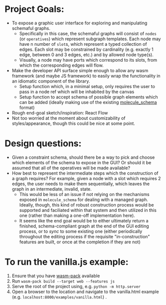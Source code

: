 # Project Goals:
- To expose a graphic user interface for exploring and manipulating schemaful graphs.
  - Specifically in this case, the schemaful graphs will consist of `nodes` (or `operatives`) which represent subgraph templates. Each node may have n number of `slot`s, which represent a typed collection of edges. Each slot may be constrained by cardinality (e.g. exactly 1 edge, between 0 and 3 edges, etc.) and by allowed node type(s).
  - Visually, a node may have ports which correspond to its slots, from which the corresponding edges will flow.
- Make the developer API surface simple enough to allow any wasm framework (and maybe JS framework) to easily wrap the functionality in an idiomatic component of the library.
  - Setup function which, in a minimal setup, only requires the user to pass in a node ref which will be inhabited by the canvas
  - Setup function to accept schema of possible graph elements which can be added (ideally making use of the existing [molecule_schema](https://github.com/reedwoodruff/molecule_schema) format)
- Rough end-goal sketch/inspiration: React Flow
- Not too worried at the moment about customizability of styles/appearance, though this could be nice at some point.

# Design questions:
- Given a constraint schema, should there be a way to pick and choose which elements of the schema to expose in the GUI? Or should it be assumed that all of the operatives will be made available?
- How best to represent the intermediate steps which the construction of a graph requires? For example, given a node with a slot which requires 2 edges, the user needs to make them sequentially, which leaves the graph in an intermediate, invalid, state.
  - This would be less of an issue if not relying on the mechanisms exposed in `molecule_schema` for dealing with a managed graph. Ideally, though, this kind of robust construction process would be supported and faciliated within that system and then utilized in this one (rather than making a one-off implementation here).
  - It seems like the end goal would be to either ultimately return a finished, schema-compliant graph at the end of the GUI editing process, or to *sync* to some existing one (either periodically throughout the editing process if the requisite "in-construction" features are built, or once at the completion if they are not)



# To run the vanilla.js example:
1. Ensure that you have [wasm-pack](https://rustwasm.github.io/wasm-pack/installer/) available
2. Run `wasm-pack build --target web --features js`
3. Serve the root of the project using, e.g. `python -m http.server`
4. Open a browser to the location and navigate to the vanilla.html example (e.g. `localhost:8000/examples/vanilla.html`) .
